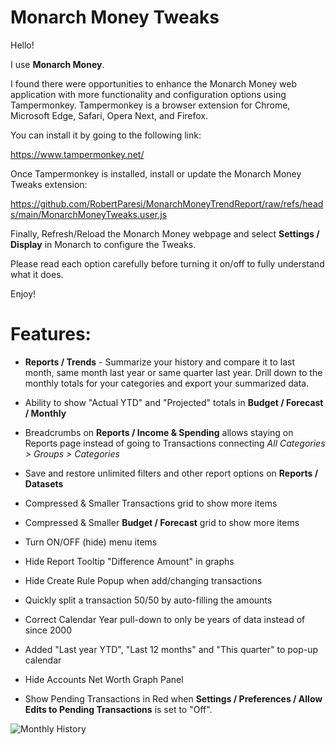 
# Monarch Money Tweaks

Hello!

I use **Monarch Money**.  

I found there were opportunities to enhance the Monarch Money web application with more functionality and configuration options using Tampermonkey.  Tampermonkey is a browser extension for Chrome, Microsoft Edge, Safari, Opera Next, and Firefox.  

You can install it by going to the following link: 

https://www.tampermonkey.net/


Once Tampermonkey is installed, install or update the Monarch Money Tweaks extension:

https://github.com/RobertParesi/MonarchMoneyTrendReport/raw/refs/heads/main/MonarchMoneyTweaks.user.js


Finally, Refresh/Reload the Monarch Money webpage and select **Settings / Display** in Monarch to configure the Tweaks.

Please read each option carefully before turning it on/off to fully understand what it does.

Enjoy!

# Features:

* **Reports / Trends** - Summarize your history and compare it to last month, same month last year or same quarter last year.  Drill down to the monthly totals for your categories and export your summarized data. 

* Ability to show "Actual YTD" and "Projected" totals in **Budget / Forecast / Monthly**

* Breadcrumbs on **Reports / Income & Spending** allows staying on Reports page instead of going to Transactions connecting _All Categories > Groups > Categories_ 

* Save and restore unlimited filters and other report options on **Reports / Datasets**

* Compressed & Smaller Transactions grid to show more items

* Compressed & Smaller **Budget / Forecast** grid to show more items
  
* Turn ON/OFF (hide) menu items

* Hide Report Tooltip "Difference Amount" in graphs

* Hide Create Rule Popup when add/changing transactions

* Quickly split a transaction 50/50 by auto-filling the amounts

* Correct Calendar Year pull-down to only be years of data instead of since 2000

* Added "Last year YTD", "Last 12 months" and "This quarter" to pop-up calendar

* Hide Accounts Net Worth Graph Panel

* Show Pending Transactions in Red when **Settings / Preferences / Allow Edits to Pending Transactions** is set to "Off".

![Monthly History](/lMonarchMoneyTrendsReport/assets/image/MM_Monthly_History.png)

